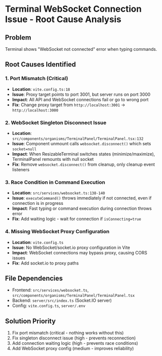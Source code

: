 # Terminal WebSocket Connection Issue - Root Cause Analysis

## Problem
Terminal shows "WebSocket not connected" error when typing commands.

## Root Causes Identified

### 1. Port Mismatch (Critical)
- **Location**: `vite.config.ts:18`
- **Issue**: Proxy target points to port 3001, but server runs on port 3000
- **Impact**: All API and WebSocket connections fail or go to wrong port
- **Fix**: Change proxy target from `http://localhost:3001` → `http://localhost:3000`

### 2. WebSocket Singleton Disconnect Issue
- **Location**: `src/components/organisms/TerminalPanel/TerminalPanel.tsx:132`
- **Issue**: Component unmount calls `websocket.disconnect()` which sets `socket=null`
- **Impact**: When ResizableTerminal switches states (minimize/maximize), TerminalPanel remounts with null socket
- **Fix**: Remove `websocket.disconnect()` from cleanup, only cleanup event listeners

### 3. Race Condition in Command Execution
- **Location**: `src/services/websocket.ts:138-140`
- **Issue**: `executeCommand()` throws immediately if not connected, even if connection is in progress
- **Impact**: Fast typing or command execution during connection throws error
- **Fix**: Add waiting logic - wait for connection if `isConnecting=true`

### 4. Missing WebSocket Proxy Configuration
- **Location**: `vite.config.ts`
- **Issue**: No WebSocket/socket.io proxy configuration in Vite
- **Impact**: WebSocket connections may bypass proxy, causing CORS issues
- **Fix**: Add socket.io to proxy paths

## File Dependencies
- Frontend: `src/services/websocket.ts`, `src/components/organisms/TerminalPanel/TerminalPanel.tsx`
- Backend: `server/src/index.ts` (Socket.IO server)
- Config: `vite.config.ts`, `server/.env`

## Solution Priority
1. Fix port mismatch (critical - nothing works without this)
2. Fix singleton disconnect issue (high - prevents reconnection)
3. Add connection waiting logic (high - prevents race conditions)
4. Add WebSocket proxy config (medium - improves reliability)
